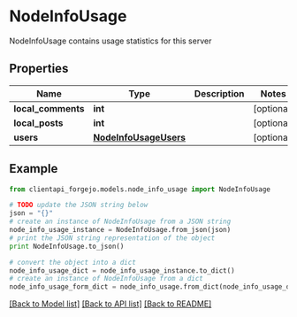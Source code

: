 # NodeInfoUsage

NodeInfoUsage contains usage statistics for this server

## Properties
Name | Type | Description | Notes
------------ | ------------- | ------------- | -------------
**local_comments** | **int** |  | [optional] 
**local_posts** | **int** |  | [optional] 
**users** | [**NodeInfoUsageUsers**](NodeInfoUsageUsers.md) |  | [optional] 

## Example

```python
from clientapi_forgejo.models.node_info_usage import NodeInfoUsage

# TODO update the JSON string below
json = "{}"
# create an instance of NodeInfoUsage from a JSON string
node_info_usage_instance = NodeInfoUsage.from_json(json)
# print the JSON string representation of the object
print NodeInfoUsage.to_json()

# convert the object into a dict
node_info_usage_dict = node_info_usage_instance.to_dict()
# create an instance of NodeInfoUsage from a dict
node_info_usage_form_dict = node_info_usage.from_dict(node_info_usage_dict)
```
[[Back to Model list]](../README.md#documentation-for-models) [[Back to API list]](../README.md#documentation-for-api-endpoints) [[Back to README]](../README.md)


